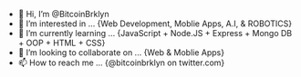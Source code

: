 - 👋 Hi, I’m @BitcoinBrklyn
- 👀 I’m interested in ... {Web Development, Moblie Apps, A.I, & ROBOTICS}
- 🌱 I’m currently learning ... {JavaScript + Node.JS + Express + Mongo DB + OOP + HTML + CSS}
- 💞️ I’m looking to collaborate on ... {Web & Moblie Apps}
- 📫 How to reach me ... {@bitcoinbrklyn on twitter.com}

<!---
BitcoinBrklyn/BitcoinBrklyn is a ✨ special ✨ repository because its `README.md` (this file) appears on your GitHub profile.
You can click the Preview link to take a look at your changes.
--->
